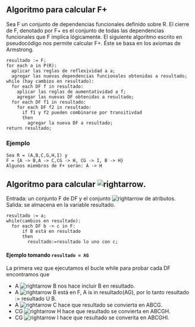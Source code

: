 ## Algoritmo para calcular F+
Sea F un conjunto de dependencias funcionales definido sobre R. El cierre de F, denotado por F+
es el conjunto de todas las dependencias funcionales que F implica lógicamente. El siguiente
algoritmo escrito en pseudocódigo nos permite calcular F+. Éste se basa en los axiomas de Armstrong.
```
resultado := F;
for each a in P(R):
  aplicar las reglas de reflexividad a a;
  agregar las nuevas dependencias funcionales obtenidas a resultado;
while (hay cambios en resultado):
  for each DF f in resultado:
    aplicar las reglas de aumentatividad a f;
    agregar las nuevas DF obtenidas a resultado;
  for each DF f1 in resultado:
    for each DF f2 in resultado:
      if f1 y f2 pueden combinarse por transitivdad 
      then
        agregar la nueva DF a resultado;
return resultado;
```
### Ejemplo 
```
Sea R = (A,B,C,G,H,I) y  
F = {A -> B,A -> C,CG -> H, CG -> I, B -> H}  
Algunos miembros de F+ serán: A -> H  
```
## Algoritmo para calcular ![rightarrow](https://github.com/allikn0w/tbd/blob/master/TP4/img/alpha%2B.gif).  

Entrada: un conjunto F de DF y el conjunto ![rightarrow](https://github.com/allikn0w/tbd/blob/master/TP4/img/alpha.gif) de atributos.  
Salida: se almacena en la variable resultado.

```
resultado := a;
while(cambios en resultado):
  for each DF b -> c in F:  
      if B está en resultado 
      then
        resultado:=resultado lo uno con c;  
```

#### Ejemplo  tomando `resultado = AG`

La primera vez que ejecutamos el bucle while para probar cada DF encontramos que
- A ![rightarrow](https://github.com/allikn0w/tbd/blob/master/TP4/img/rightarrow.gif) B nos hace incluir B en resultado.
- A ![rightarrow](https://github.com/allikn0w/tbd/blob/master/TP4/img/rightarrow.gif) B está en F, A is in resultado(AG), por lo tanto resultado :=
resultado U B.
- A ![rightarrow](https://github.com/allikn0w/tbd/blob/master/TP4/img/rightarrow.gif) C hace que resultado se convierta en ABCG.
- CG ![rightarrow](https://github.com/allikn0w/tbd/blob/master/TP4/img/rightarrow.gif) H hace que resultado se convierta en ABCGH.
- CG ![rightarrow](https://github.com/allikn0w/tbd/blob/master/TP4/img/rightarrow.gif) I hace que resultado se converita en ABCGHI.

